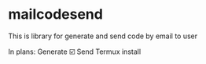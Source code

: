 # mailcodesend

This is library for generate and send code by email to user

In plans:
Generate ☑️
Send 
Termux install

